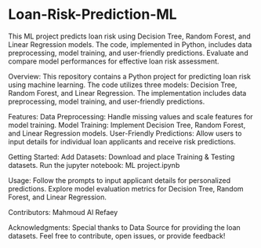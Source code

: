 # Loan-Risk-Prediction-ML
This ML project predicts loan risk using Decision Tree, Random Forest, and Linear Regression models. The code, implemented in Python, includes data preprocessing, model training, and user-friendly predictions. Evaluate and compare model performances for effective loan risk assessment.

Overview:
This repository contains a Python project for predicting loan risk using machine learning. The code utilizes three models: Decision Tree, Random Forest, and Linear Regression. The implementation includes data preprocessing, model training, and user-friendly predictions.

Features:
Data Preprocessing: Handle missing values and scale features for model training.
Model Training: Implement Decision Tree, Random Forest, and Linear Regression models.
User-Friendly Predictions: Allow users to input details for individual loan applicants and receive risk predictions.

Getting Started:
Add Datasets: Download and place Training & Testing datasets.
Run the jupyter notebook: ML project.ipynb

Usage:
Follow the prompts to input applicant details for personalized predictions.
Explore model evaluation metrics for Decision Tree, Random Forest, and Linear Regression.

Contributors:
Mahmoud Al Refaey

Acknowledgments:
Special thanks to Data Source for providing the loan datasets.
Feel free to contribute, open issues, or provide feedback!
